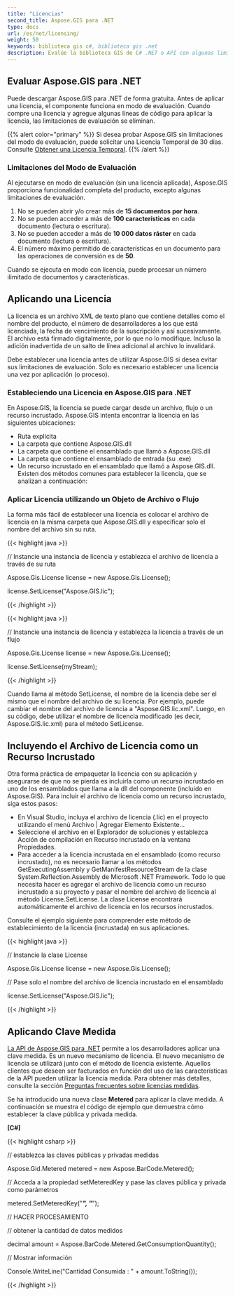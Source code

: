 ```yaml
---
title: "Licencias"
second_title: Aspose.GIS para .NET
type: docs
url: /es/net/licensing/
weight: 50
keywords: biblioteca gis c#, biblioteca gis .net
description: Evalúe la biblioteca GIS de C# .NET o API con algunas limitaciones. Aplique una Licencia utilizando un Objeto de Archivo o Flujo o como un Recurso Incrustado.
---
```


## **Evaluar Aspose.GIS para .NET**
Puede descargar Aspose.GIS para .NET de forma gratuita. Antes de aplicar una licencia, el componente funciona en modo de evaluación. Cuando compre una licencia y agregue algunas líneas de código para aplicar la licencia, las limitaciones de evaluación se eliminan.

{{% alert color="primary" %}} Si desea probar Aspose.GIS sin limitaciones del modo de evaluación, puede solicitar una Licencia Temporal de 30 días. Consulte [Obtener una Licencia Temporal](https://purchase.aspose.com/temporary-license). {{% /alert %}}
### **Limitaciones del Modo de Evaluación**
Al ejecutarse en modo de evaluación (sin una licencia aplicada), Aspose.GIS proporciona funcionalidad completa del producto, excepto algunas limitaciones de evaluación.

1. No se pueden abrir y/o crear más de **15 documentos** **por hora**.
1. No se pueden acceder a más de **100 características** en cada documento (lectura o escritura).
1. No se pueden acceder a más de **10 000 datos ráster** en cada documento (lectura o escritura).
1. El número máximo permitido de características en un documento para las operaciones de conversión es de **50**.

Cuando se ejecuta en modo con licencia, puede procesar un número ilimitado de documentos y características.
## **Aplicando una Licencia**
La licencia es un archivo XML de texto plano que contiene detalles como el nombre del producto, el número de desarrolladores a los que está licenciada, la fecha de vencimiento de la suscripción y así sucesivamente. El archivo está firmado digitalmente, por lo que no lo modifique. Incluso la adición inadvertida de un salto de línea adicional al archivo lo invalidará.

Debe establecer una licencia antes de utilizar Aspose.GIS si desea evitar sus limitaciones de evaluación. Solo es necesario establecer una licencia una vez por aplicación (o proceso).
### **Estableciendo una Licencia en Aspose.GIS para .NET**
En Aspose.GIS, la licencia se puede cargar desde un archivo, flujo o un recurso incrustado. Aspose.GIS intenta encontrar la licencia en las siguientes ubicaciones:

- Ruta explícita
- La carpeta que contiene Aspose.GIS.dll
- La carpeta que contiene el ensamblado que llamó a Aspose.GIS.dll
- La carpeta que contiene el ensamblado de entrada (su .exe)
- Un recurso incrustado en el ensamblado que llamó a Aspose.GIS.dll. Existen dos métodos comunes para establecer la licencia, que se analizan a continuación:
### **Aplicar Licencia utilizando un Objeto de Archivo o Flujo**
La forma más fácil de establecer una licencia es colocar el archivo de licencia en la misma carpeta que Aspose.GIS.dll y especificar solo el nombre del archivo sin su ruta.

{{< highlight java >}}

 // Instancie una instancia de licencia y establezca el archivo de licencia a través de su ruta

Aspose.Gis.License license = new Aspose.Gis.License();

license.SetLicense("Aspose.GIS.lic");

{{< /highlight >}}

{{< highlight java >}}

 // Instancie una instancia de licencia y establezca la licencia a través de un flujo

Aspose.Gis.License license = new Aspose.Gis.License();

license.SetLicense(myStream);

{{< /highlight >}}

Cuando llama al método SetLicense, el nombre de la licencia debe ser el mismo que el nombre del archivo de su licencia. Por ejemplo, puede cambiar el nombre del archivo de licencia a "Aspose.GIS.lic.xml". Luego, en su código, debe utilizar el nombre de licencia modificado (es decir, Aspose.GIS.lic.xml) para el método SetLicense.

## **Incluyendo el Archivo de Licencia como un Recurso Incrustado**
Otra forma práctica de empaquetar la licencia con su aplicación y asegurarse de que no se pierda es incluirla como un recurso incrustado en uno de los ensamblados que llama a la dll del componente (incluido en Aspose.GIS). Para incluir el archivo de licencia como un recurso incrustado, siga estos pasos:

- En Visual Studio, incluya el archivo de licencia (.lic) en el proyecto utilizando el menú Archivo | Agregar Elemento Existente...
- Seleccione el archivo en el Explorador de soluciones y establezca Acción de compilación en Recurso incrustado en la ventana Propiedades.
- Para acceder a la licencia incrustada en el ensamblado (como recurso incrustado), no es necesario llamar a los métodos GetExecutingAssembly y GetManifestResourceStream de la clase System.Reflection.Assembly de Microsoft .NET Framework. Todo lo que necesita hacer es agregar el archivo de licencia como un recurso incrustado a su proyecto y pasar el nombre del archivo de licencia al método License.SetLicense. La clase License encontrará automáticamente el archivo de licencia en los recursos incrustados.

Consulte el ejemplo siguiente para comprender este método de establecimiento de la licencia (incrustada) en sus aplicaciones.

{{< highlight java >}}

 // Instancie la clase License

Aspose.Gis.License license = new Aspose.Gis.License();

// Pase solo el nombre del archivo de licencia incrustado en el ensamblado

license.SetLicense("Aspose.GIS.lic");

{{< /highlight >}}

## **Aplicando Clave Medida**
[La API de Aspose.GIS para .NET](/gis/net/) permite a los desarrolladores aplicar una clave medida. Es un nuevo mecanismo de licencia. El nuevo mecanismo de licencia se utilizará junto con el método de licencia existente. Aquellos clientes que deseen ser facturados en función del uso de las características de la API pueden utilizar la licencia medida. Para obtener más detalles, consulte la sección [Preguntas frecuentes sobre licencias medidas](https://purchase.aspose.com/faqs/licensing/metered).

Se ha introducido una nueva clase **Metered** para aplicar la clave medida. A continuación se muestra el código de ejemplo que demuestra cómo establecer la clave pública y privada medida.

**[C#]**

{{< highlight csharp >}}

 // establezca las claves públicas y privadas medidas
 
Aspose.Gid.Metered metered = new Aspose.BarCode.Metered();
 
// Acceda a la propiedad setMeteredKey y pase las claves pública y privada como parámetros
 
metered.SetMeteredKey("*****", "*****");
 
// HACER PROCESAMIENTO
 
// obtener la cantidad de datos medidos
 
decimal amount = Aspose.BarCode.Metered.GetConsumptionQuantity();
 
// Mostrar información
 
Console.WriteLine("Cantidad Consumida : " + amount.ToString());

{{< /highlight >}}
